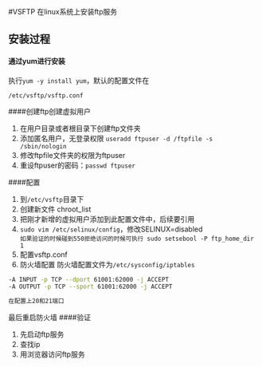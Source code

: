 #VSFTP
    在linux系统上安装ftp服务
## 安装过程
#### 通过yum进行安装

执行```yum -y install yum```，默认的配置文件在  
   
    /etc/vsftp/vsftp.conf

####创建ftp创建虚拟用户
1. 在用户目录或者根目录下创建ftp文件夹
2. 添加匿名用户，无登录权限 ```useradd ftpuser -d /ftpfile -s /sbin/nologin```
3. 修改ftpfile文件夹的权限为ftpuser
4. 重设ftpuser的密码：```passwd ftpuser```

####配置
1. 到```/etc/vsftp```目录下
2. 创建新文件 chroot_list
3. 把刚才新增的虚拟用户添加到此配置文件中，后续要引用
4. ```sudo vim /etc/selinux/config```，修改SELINUX=disabled   
```如果验证的时候碰到550拒绝访问的时候可执行 sudo setsebool -P ftp_home_dir 1``` 
5. 配置vsftp.conf
6. 防火墙配置
 防火墙配置文件为```/etc/sysconfig/iptables```
```bash
-A INPUT -p TCP --dport 61001:62000 -j ACCEPT
-A OUTPUT -p TCP --sport 61001:62000 -j ACCEPT

在配置上20和21端口

```
最后重启防火墙
####验证
1. 先启动ftp服务
2. 查找ip
3. 用浏览器访问ftp服务